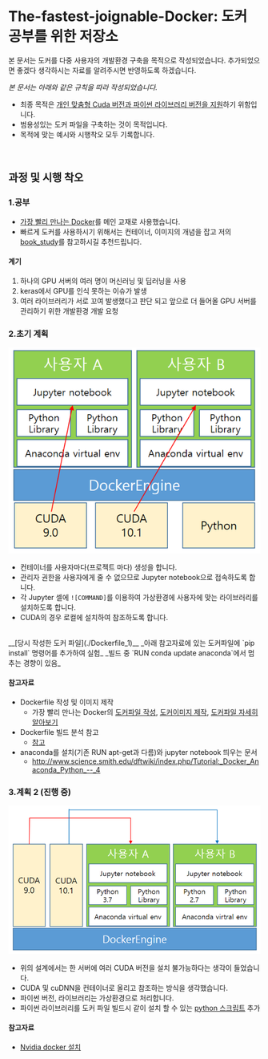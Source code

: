 # The-fastest-joignable-Docker: 도커 공부를 위한 저장소
본 문서는 도커를 다중 사용자의 개발환경 구축을 목적으로 작성되었습니다.
추가되었으면 좋겠다 생각하시는 자료를 알려주시면 반영하도록 하겠습니다.

_본 문서는 아래와 같은 규칙을 따라 작성되었습니다._
- 최종 목적은 <U>개인 맞춤형 Cuda 버전과 파이썬 라이브러리 버전을 지원</U>하기 위함입니다.
- 범용성있는 도커 파일을 구축하는 것이 목적입니다.
- 목적에 맞는 예시와 시행착오 모두 기록합니다.
<br/>

## 과정 및 시행 착오
### 1.공부

- [가장 빨리 만나는 Docker](http://pyrasis.com/docker.html)를 메인 교재로 사용했습니다.
- 빠르게 도커를 사용하시기 위해서는 컨테이너, 이미지의 개념을 잡고 저의 [book_study]()를 참고하시길 추천드립니다.

#### 계기 
1. 하나의 GPU 서버의 여러 명이 머신러닝 및 딥러닝을 사용
2. keras에서 GPU를 인식 못하는 이슈가 발생
3. 여러 라이브러리가 서로 꼬여 발생했다고 판단 되고 앞으로 더 들어올 GPU 서버를 관리하기 위한 개발환경 개발 요청

### 2.초기 계획
![planA](./PlanA.png)
- 컨테이너를 사용자마다(프로젝트 마다) 생성을 합니다.
- 관리자 권한을 사용자에게 줄 수 없으므로 Jupyter notebook으로 접속하도록 합니다.
- 각 Jupyter 셀에 `![COMMAND]`를 이용하여 가상환경에 사용자에 맞는 라이브러리를 설치하도록 합니다.
- CUDA의 경우 로컬에 설치하여 참조하도록 합니다.
<br/>
__[당시 작성한 도커 파일](./Dockerfile_1)__
_아래 참고자료에 있는 도커파일에 `pip install` 명령어를 추가하여 실험_
_빌드 중 `RUN conda update anaconda`에서 멈추는 경향이 있음_

#### 참고자료
- Dockerfile 작성 및 이미지 제작
	- 가장 빨리 만나는 Docker의 [도커파일 작성](http://pyrasis.com/book/DockerForTheReallyImpatient/Chapter04/02), [도커이미지 제작](http://pyrasis.com/book/DockerForTheReallyImpatient/Chapter04/03), [도커파일 자세히 알아보기](http://pyrasis.com/book/DockerForTheReallyImpatient/Chapter07)
- Dockerfile 빌드 분석 참고
	- [참고](https://subicura.com/2017/02/10/docker-guide-for-beginners-create-image-and-deploy.html)
- anaconda를 설치(기존 RUN apt-get과 다름)와 jupyter notebook 띄우는 문서
	- http://www.science.smith.edu/dftwiki/index.php/Tutorial:_Docker_Anaconda_Python_--_4

### 3.계획 2 (진행 중)
![PlanB](./PlanB.png)
- 위의 설계에서는 한 서버에 여러 CUDA 버전을 설치 불가능하다는 생각이 들었습니다.
- CUDA 및 cuDNN을 컨테이너로 올리고 참조하는 방식을 생각했습니다.
- 파이썬 버전, 라이브러리는 가상환경으로 처리합니다.
- 파이썬 라이브러리를 도커 파일 빌드시 같이 설치 할 수 있는 [python 스크립트](./DF_maker.ipynb) 추가

#### 참고자료
- [Nvidia docker 설치](https://tobelinuxer.tistory.com/27)